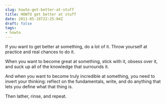 ```yaml
---
slug: howto-get-better-at-stuff
title: HOWTO get better at stuff
date: 2011-05-16T22:25:04Z
draft: false
tags:
- howto
---
```


If you want to get better at something, do a lot of it. Throw yourself at practice and real chances to do it.

When you want to become great at something, stick with it, obsess over it, and suck up all of the knowledge that surrounds it.

And when you want to become truly incredible at something, you need to invert your thinking: reflect on the fundamentals, write, and do anything that lets you define what that thing is.

Then lather, rinse, and repeat.
